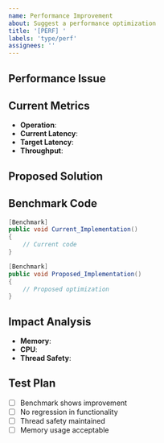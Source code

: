 ```yaml
---
name: Performance Improvement
about: Suggest a performance optimization
title: '[PERF] '
labels: 'type/perf'
assignees: ''
---
```


## Performance Issue
<!-- Describe the performance problem -->

## Current Metrics
- **Operation**: <!-- e.g., Message capture -->
- **Current Latency**: <!-- e.g., 150μs -->
- **Target Latency**: <!-- e.g., <100μs -->
- **Throughput**: <!-- messages/second -->

## Proposed Solution
<!-- How to improve performance -->

## Benchmark Code
```csharp
[Benchmark]
public void Current_Implementation()
{
    // Current code
}

[Benchmark]
public void Proposed_Implementation()
{
    // Proposed optimization
}
```

## Impact Analysis
- **Memory**: <!-- Impact on memory usage -->
- **CPU**: <!-- Impact on CPU usage -->
- **Thread Safety**: <!-- Any concurrency implications -->

## Test Plan
- [ ] Benchmark shows improvement
- [ ] No regression in functionality
- [ ] Thread safety maintained
- [ ] Memory usage acceptable
